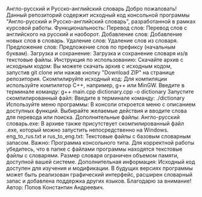 Англо-русский и Русско-английский словарь
Добро пожаловать!
Данный репозиторий содержит исходный код консольной программы "Англо-русский и Русско-английский словарь", разработанной в рамках курсовой работы.
Функциональность:
Перевод слов: Перевод слов с английского на русский и наоборот.
Добавление слов: Добавление новых слов в словарь.
Удаление слов: Удаление слов из словаря.
Предложение слов: Предложение слов по префиксу (начальным буквам).
Загрузка и сохранение: Загрузка и сохранение словаря из/в текстовые файлы.
Инструкция по использованию:
Скачайте архив с исходным кодом:
Вы можете скачать архив с исходным кодом, запустив git clone или нажав кнопку "Download ZIP" на странице репозитория.
Скомпилируйте исходный код:
Для компиляции используйте компилятор C++, например, g++ или MinGW.
Введите в терминале команду: g++ main.cpp dictionary.cpp -o dictionary
Запустите скомпилированный файл:
Введите в терминале команду: ./dictionary
Используйте меню программы:
В консоли откроется меню с описанием доступных функций.
Выбирайте желаемые действия и вводите слова для перевода или поиска.
Дополнительные файлы:
Англо-русский словарь.exe: В архиве также присутствует скомпилированный файл .exe, который можно запустить непосредственно на Windows.
eng_to_rus.txt и rus_to_eng.txt: Текстовые файлы с базовым словарным запасом.
Важно:
Программа консольного типа.
Для корректной работы убедитесь, что в папке с файлами программы находятся текстовые файлы с словарями.
Размер словаря ограничен объемом памяти, доступной вашей системе.
Дополнительная информация:
Исходный код доступен для изучения и модификации.
В будущих версиях программы может быть реализован графический интерфейс, расширен словарный запас и добавлена поддержка других языков.
Благодарю за внимание!
Автор: Попов Константин Андреевич.
